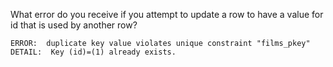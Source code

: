 What error do you receive if you attempt to update a row to have a value for id
that is used by another row?

```
ERROR:  duplicate key value violates unique constraint "films_pkey"
DETAIL:  Key (id)=(1) already exists.
```
